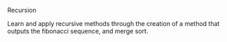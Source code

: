 Recursion

Learn and apply recursive methods through the creation of a method that outputs the fibonacci sequence, and merge sort.
